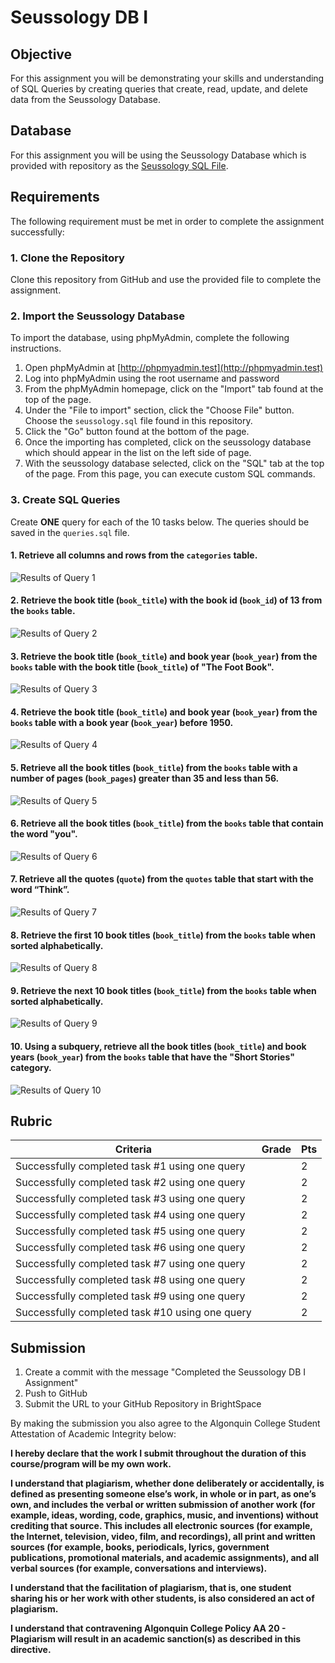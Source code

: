 # Seussology DB I

## Objective
For this assignment you will be demonstrating your skills and understanding of SQL Queries by creating queries that create, read, update, and delete data from the Seussology Database.

## Database
For this assignment you will be using the Seussology Database which is provided with repository as the [Seussology SQL File](seussology.sql).

## Requirements
The following requirement must be met in order to complete the assignment successfully: 

### 1. Clone the Repository
Clone this repository from GitHub and use the provided file to complete the assignment.

### 2. Import the Seussology Database
To import the database, using phpMyAdmin, complete the following instructions.

1. Open phpMyAdmin at [http://phpmyadmin.test](http://phpmyadmin.test)
2. Log into phpMyAdmin using the root username and password
3. From the phpMyAdmin homepage, click on the "Import" tab found at the top of the page.
4. Under the "File to import" section, click the "Choose File" button. Choose the `seussology.sql` file found in this repository.
5. Click the "Go" button found at the bottom of the page. 
6. Once the importing has completed, click on the seussology database which should appear in the list on the left side of page.
7. With the seussology database selected, click on the "SQL" tab at the top of the page. From this page, you can execute custom SQL commands.

### 3. Create SQL Queries
Create **ONE** query for each of the 10 tasks below. The queries should be saved in the `queries.sql` file.

#### 1. Retrieve all columns and rows from the `categories` table.

![Results of Query 1](images/results-1.png)

#### 2. Retrieve the book title (`book_title`) with the book id (`book_id`) of 13 from the `books` table.

![Results of Query 2](images/results-2.png)

#### 3. Retrieve the book title (`book_title`) and book year (`book_year`) from the `books` table with the book title (`book_title`) of "The Foot Book".

![Results of Query 3](images/results-3.png)

#### 4. Retrieve the book title (`book_title`) and book year (`book_year`) from the `books` table with a book year (`book_year`) before 1950.

![Results of Query 4](images/results-4.png)

#### 5. Retrieve all the book titles (`book_title`) from the `books` table with a number of pages (`book_pages`) greater than 35 and less than 56.

![Results of Query 5](images/results-5.png)

#### 6. Retrieve all the book titles (`book_title`) from the `books` table that contain the word "you".

![Results of Query 6](images/results-6.png)

#### 7. Retrieve all the quotes (`quote`) from the `quotes` table that start with the word “Think”.

![Results of Query 7](images/results-7.png)

#### 8. Retrieve the first 10 book titles (`book_title`) from the `books` table when sorted alphabetically.

![Results of Query 8](images/results-8.png)

#### 9. Retrieve the next 10 book titles (`book_title`) from the `books` table when sorted alphabetically.

![Results of Query 9](images/results-9.png)

#### 10. Using a subquery, retrieve all the book titles (`book_title`) and book years (`book_year`) from the `books` table that have the "Short Stories" category.

![Results of Query 10](images/results-10.png)

## Rubric

| Criteria | Grade | Pts|
| ---------| ------| ---|
| Successfully completed task #1 using one query |  | 2 |
| Successfully completed task #2 using one query |  | 2 |
| Successfully completed task #3 using one query |  | 2 |
| Successfully completed task #4 using one query |  | 2 |
| Successfully completed task #5 using one query |  | 2 |
| Successfully completed task #6 using one query |  | 2 |
| Successfully completed task #7 using one query |  | 2 |
| Successfully completed task #8 using one query |  | 2 |
| Successfully completed task #9 using one query |  | 2 |
| Successfully completed task #10 using one query |  | 2 |

## Submission
1. Create a commit with the message "Completed the Seussology DB I Assignment"
2. Push to GitHub
3. Submit the URL to your GitHub Repository in BrightSpace

By making the submission you also agree to the Algonquin College Student Attestation of Academic Integrity below: 

**I hereby declare that the work I submit throughout the duration of this course/program will be my own work.**

**I understand that plagiarism, whether done deliberately or accidentally, is defined as presenting someone else’s work, in whole or in part, as one’s own, and includes the verbal or written submission of another work (for example, ideas, wording, code, graphics, music, and inventions) without crediting that source. This includes all electronic sources (for example, the Internet, television, video, film, and recordings), all print and written sources (for example, books, periodicals, lyrics, government publications, promotional materials, and academic assignments), and all verbal sources (for example, conversations and interviews).**

**I understand that the facilitation of plagiarism, that is, one student sharing his or her work with other students, is also considered an act of plagiarism.**

**I understand that contravening Algonquin College Policy AA 20 - Plagiarism will result in an academic sanction(s) as described in this directive.**